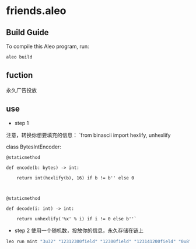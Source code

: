 # friends.aleo

## Build Guide

To compile this Aleo program, run:
```bash
aleo build

```


## fuction
永久广告投放


## use
- step 1


注意，转换你想要填充的信息：
`from binascii import hexlify, unhexlify



class BytesIntEncoder:



    @staticmethod

    def encode(b: bytes) -> int:

        return int(hexlify(b), 16) if b != b'' else 0



    @staticmethod

    def decode(i: int) -> int:

        return unhexlify('%x' % i) if i != 0 else b''`
- step 2
使用一个随机数，投放你的信息，永久存储在链上

```bash
leo run mint "3u32" "12312300field" "12300field" "123141200field" "0u8"
```
